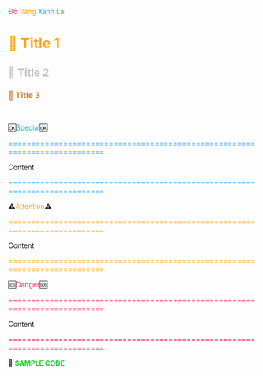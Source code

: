 <font color="#fc1c50">Đỏ</font>
<font color="#fca61c">Vàng</font>
<font color="#1caafc">Xanh</font>
<font color="#15cf24">Lá</font>

# <font color="#fca61c">🥇 Title 1</font>

## <font color="#C0C0C0">🥈 Title 2</font>

### <font color="#cd7f32">🥉 Title 3</font>

<br>

🆗<font color="#1caafc">Special</font>🆗

<font color="#1caafc"> =========================================================================== </font>

Content

<font color="#1caafc"> =========================================================================== </font>

⚠️<font color="#fca61c">Attention</font>⚠️

<font color="#fca61c"> =========================================================================== </font>

Content

<font color="#fca61c"> =========================================================================== </font>

🆘<font color="#fc1c50">Danger</font>🆘

<font color="#fc1c50"> =========================================================================== </font>

Content

<font color="#fc1c50"> =========================================================================== </font>

🥑 **<font color="#15cf24">SAMPLE CODE</font>**
